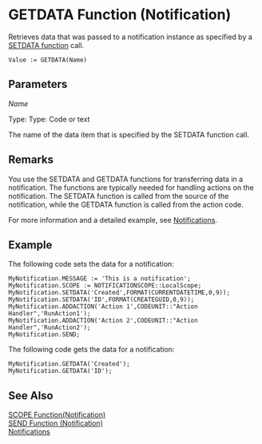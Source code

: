 <properties
                pageTitle="GETDATA Function (Notification) | Dynamics NAV"
                description="Describes the GETDATA function of the Notification data type for sending notifications"
                services=""
                documentationCenter=""
                authors="jswymer"/>
<tags
    ms.prod="dynamics-nav-2017"
    ms.topic="article"
    ms.devlang="na"
    ms.tgt_pltfrm="na"
    ms.workload="na"
    ms.date="06/16/2016"
    ms.author="jswymer" />

# GETDATA Function (Notification)
Retrieves data that was passed to a notification instance as specified by a [SETDATA function](function-notificationsetdata.md) call.

```
Value := GETDATA(Name)
```

## Parameters
*Name*

Type: Type: Code or text

The name of the data item that is specified by the SETDATA function call.

## Remarks
You use the SETDATA and GETDATA functions for transferring data in a notification. The functions are typically needed for handling actions on the notification. The SETDATA function is called from the source of the notification, while the GETDATA function is called from the action code.

For more information and a detailed example, see [Notifications](notifications-developing.md).

##  Example
The following code sets the data for a notification:
```
MyNotification.MESSAGE := 'This is a notification';
MyNotification.SCOPE := NOTIFICATIONSCOPE::LocalScope;
MyNotification.SETDATA('Created',FORMAT(CURRENTDATETIME,0,9));
MyNotification.SETDATA('ID',FORMAT(CREATEGUID,0,9));
MyNotification.ADDACTION('Action 1',CODEUNIT::"Action Handler",'RunAction1');
MyNotification.ADDACTION('Action 2',CODEUNIT::"Action Handler",'RunAction2');
MyNotification.SEND;
```
The following code gets the data for a notification:

```
MyNotification.GETDATA('Created');
MyNotification.GETDATA('ID');
```

## See Also  
[SCOPE Function(Notification)](function-notificationscope.md)  
[SEND Function (Notification)](function-notificationsend.md)  
[Notifications](notifications-developing.md)
